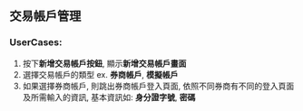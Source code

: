 

## 交易帳戶管理

### UserCases:
1. 按下**新增交易帳戶按鈕**, 顯示**新增交易帳戶畫面**
2. 選擇交易帳戶的類型 ex. **券商帳戶**, **模擬帳戶**  
3. 如果選擇券商帳戶, 則跳出券商帳戶登入頁面, 依照不同券商有不同的登入頁面及所需輸入的資訊, 基本資訊如: **身分證字號**, **密碼**



            
